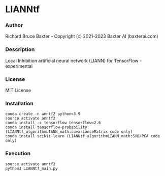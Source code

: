 # LIANNtf

### Author

Richard Bruce Baxter - Copyright (c) 2021-2023 Baxter AI (baxterai.com)

### Description

Local Inhibition artificial neural network (LIANN) for TensorFlow - experimental

### License

MIT License

### Installation
```
conda create -n anntf2 python=3.9
source activate anntf2
conda install -c tensorflow tensorflow=2.6
conda install tensorflow-probability (LIANNtf_algorithmLIANN_math:covarianceMatrix code only)
conda install scikit-learn (LIANNtf_algorithmLIANN_math:SVD/PCA code only)
```

### Execution
```
source activate anntf2
python3 LIANNtf_main.py
```

